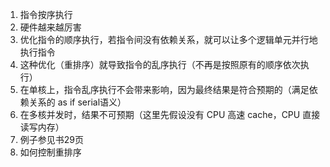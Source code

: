 1. 指令按序执行
2. 硬件越来越厉害
3. 优化指令的顺序执行，若指令间没有依赖关系，就可以让多个逻辑单元并行地执行指令
4. 这种优化（重排序）就导致指令的乱序执行（不再是按照原有的顺序依次执行）
5. 在单核上，指令乱序执行不会带来影响，因为最终结果是符合预期的（满足依赖关系的 as if serial语义）
6. 在多核并发时，结果不可预期（这里先假设没有 CPU 高速 cache，CPU 直接读写内存）
7. 例子参见书29页
8. 如何控制重排序